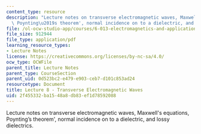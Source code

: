 ```yaml
---
content_type: resource
description: "Lecture notes on transverse electromagnetic waves, Maxwell's equations,\
  \ Poynting\u2019s theorem', normal incidence on to a dielectric, and lossy dielectrics."
file: /ol-ocw-studio-app/courses/6-013-electromagnetics-and-applications-fall-2005/2f455332ba1548a8db83ef1d78592088_lec8.pdf
file_size: 912944
file_type: application/pdf
learning_resource_types:
- Lecture Notes
license: https://creativecommons.org/licenses/by-nc-sa/4.0/
ocw_type: OCWFile
parent_title: Lecture Notes
parent_type: CourseSection
parent_uid: 0d523bc2-e479-e903-ceb7-d101c853ad24
resourcetype: Document
title: Lecture 8 - Transverse Electromagnetic Waves
uid: 2f455332-ba15-48a8-db83-ef1d78592088
---
```

Lecture notes on transverse electromagnetic waves, Maxwell's equations, Poynting’s theorem', normal incidence on to a dielectric, and lossy dielectrics.